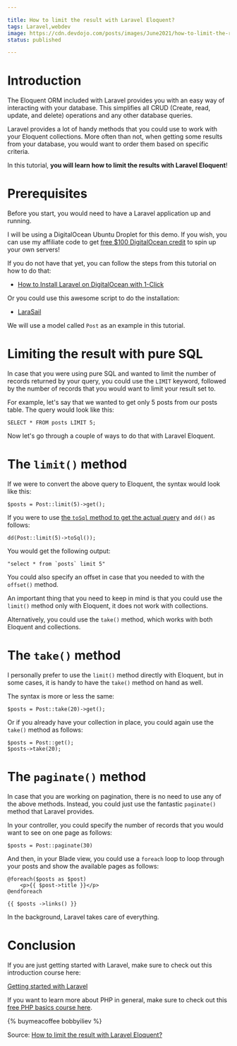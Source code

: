 ```yaml
---

title: How to limit the result with Laravel Eloquent?
tags: Laravel,webdev
image: https://cdn.devdojo.com/posts/images/June2021/how-to-limit-the-result-with-laravel-eloquent.jpg
status: published

---
```

# Introduction

The Eloquent ORM included with Laravel provides you with an easy way of interacting with your database. This simplifies all CRUD (Create, read, update, and delete) operations and any other database queries.

Laravel provides a lot of handy methods that you could use to work with your Eloquent collections. More often than not, when getting some results from your database, you would want to order them based on specific criteria. 

In this tutorial, **you will learn how to limit the results with Laravel Eloquent**!

# Prerequisites

Before you start, you would need to have a Laravel application up and running.

I will be using a DigitalOcean Ubuntu Droplet for this demo. If you wish, you can use my affiliate code to get [free $100 DigitalOcean credit](https://m.do.co/c/2a9bba940f39) to spin up your own servers!

If you do not have that yet, you can follow the steps from this tutorial on how to do that:

* [How to Install Laravel on DigitalOcean with 1-Click](https://devdojo.com/bobbyiliev/how-to-install-laravel-on-digitalocean-with-1-click)

Or you could use this awesome script to do the installation:

* [LaraSail](https://devdojo.com/episode/laravel-on-digital-ocean-with-larasail)

We will use a model called `Post` as an example in this tutorial.

# Limiting the result with pure SQL

In case that you were using pure SQL and wanted to limit the number of records returned by your query, you could use the `LIMIT` keyword, followed by the number of records that you would want to limit your result set to.

For example, let's say that we wanted to get only 5 posts from our posts table. The query would look like this:

```
SELECT * FROM posts LIMIT 5;
```

Now let's go through a couple of ways to do that with Laravel Eloquent.

# The `limit()` method

If we were to convert the above query to Eloquent, the syntax would look like this:

```
$posts = Post::limit(5)->get();
```

If you were to use [the `toSql` method to get the actual query](https://devdojo.com/bobbyiliev/how-to-get-the-laravel-query-builder-to-output-the-raw-sql-query) and `dd()` as follows:

```
dd(Post::limit(5)->toSql());
```

You would get the following output:

```
"select * from `posts` limit 5"
```

You could also specify an offset in case that you needed to with the `offset()` method.

An important thing that you need to keep in mind is that you could use the `limit()` method only with Eloquent, it does not work with collections.

Alternatively, you could use the `take()` method, which works with both Eloquent and collections.

# The `take()` method

I personally prefer to use the `limit()` method directly with Eloquent, but in some cases, it is handy to have the `take()` method on hand as well.

The syntax is more or less the same:

```
$posts = Post::take(20)->get();
```

Or if you already have your collection in place, you could again use the `take()` method as follows:

```
$posts = Post::get();
$posts->take(20);
```

# The `paginate()` method

In case that you are working on pagination, there is no need to use any of the above methods. Instead, you could just use the fantastic `paginate()` method that Laravel provides.

In your controller, you could specify the number of records that you would want to see on one page as follows:

```
$posts = Post::paginate(30)
```

And then, in your Blade view, you could use a `foreach` loop to loop through your posts and show the available pages as follows:

```
@foreach($posts as $post)
    <p>{{ $post->title }}</p>
@endforeach

{{ $posts ->links() }} 
```

In the background, Laravel takes care of everything.

# Conclusion

If you are just getting started with Laravel, make sure to check out this introduction course here:

[Getting started with Laravel](https://devdojo.com/course/laravel-7-basics)

If you want to learn more about PHP in general, make sure to check out this [free PHP basics course here](https://devdojo.com/course/php-basics).

{% buymeacoffee bobbyiliev %}

Source: [How to limit the result with Laravel Eloquent?](https://devdojo.com/bobbyiliev/how-to-limit-the-result-with-laravel-eloquent)